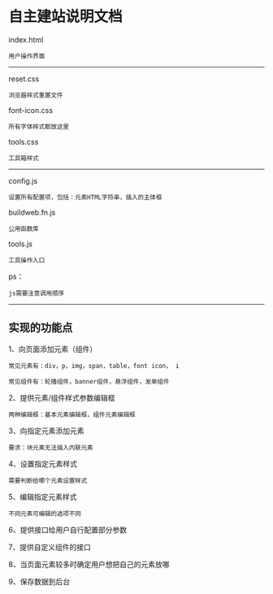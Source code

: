 # 自主建站说明文档

index.html

    用户操作界面

---

reset.css 
    
    浏览器样式重置文件

font-icon.css 

    所有字体样式都放这里

tools.css 

    工具箱样式

---
config.js

    设置所有配置项，包括：元素HTML字符串，插入的主体框

buildweb.fn.js

    公用函数库

tools.js

    工具操作入口

ps：

    js需要注意调用顺序

---

## 实现的功能点

1、向页面添加元素（组件）
    
    常见元素有：div，p，img，span，table，font icon， i
    
    常见组件有：轮播组件，banner组件，悬浮组件，发单组件
    
2、提供元素/组件样式参数编辑框

    两种编辑框：基本元素编辑框，组件元素编辑框

3、向指定元素添加元素

    要求：块元素无法插入内联元素

4、设置指定元素样式

    需要判断给哪个元素设置样式

5、编辑指定元素样式

    不同元素可编辑的选项不同

6、提供接口给用户自行配置部分参数

7、提供自定义组件的接口

8、当页面元素较多时确定用户想把自己的元素放哪

9、保存数据到后台

